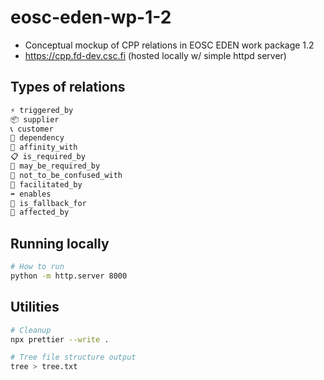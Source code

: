 # eosc-eden-wp-1-2

- Conceptual mockup of CPP relations in EOSC EDEN work package 1.2
- https://cpp.fd-dev.csc.fi (hosted locally w/ simple httpd server)

## Types of relations

```bash
⚡ triggered_by
📦 supplier
📞 customer
🔗 dependency
🤝 affinity_with
📋 is_required_by
📑 may_be_required_by
💭 not_to_be_confused_with
🏣 facilitated_by
➡️ enables
🍂 is_fallback_for
💨 affected_by
```

## Running locally

```bash
# How to run
python -m http.server 8000
```

## Utilities

```bash
# Cleanup
npx prettier --write .

# Tree file structure output
tree > tree.txt
```
